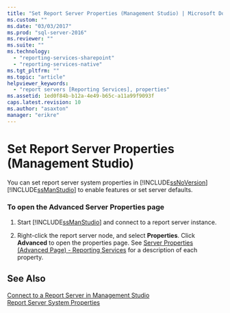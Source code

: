 ```yaml
---
title: "Set Report Server Properties (Management Studio) | Microsoft Docs"
ms.custom: ""
ms.date: "03/03/2017"
ms.prod: "sql-server-2016"
ms.reviewer: ""
ms.suite: ""
ms.technology: 
  - "reporting-services-sharepoint"
  - "reporting-services-native"
ms.tgt_pltfrm: ""
ms.topic: "article"
helpviewer_keywords: 
  - "report servers [Reporting Services], properties"
ms.assetid: 1ed0f84b-b12a-4e49-b65c-a11a99f9093f
caps.latest.revision: 10
ms.author: "asaxton"
manager: "erikre"
---
```

# Set Report Server Properties (Management Studio)
  You can set report server system properties in [!INCLUDE[ssNoVersion](../../advanced-analytics/r-services/includes/ssnoversion-md.md)] [!INCLUDE[ssManStudio](../../advanced-analytics/r-services/includes/ssmanstudio-md.md)] to enable features or set server defaults.  
  
### To open the Advanced Server Properties page  
  
1.  Start [!INCLUDE[ssManStudio](../../advanced-analytics/r-services/includes/ssmanstudio-md.md)] and connect to a report server instance.  
  
2.  Right-click the report server node, and select **Properties**. Click **Advanced** to open the properties page. See [Server Properties &#40;Advanced Page&#41; - Reporting Services](../../reporting-services/tools/server-properties-advanced-page-reporting-services.md) for a description of each property.  
  
## See Also  
 [Connect to a Report Server in Management Studio](../../reporting-services/tools/connect-to-a-report-server-in-management-studio.md)   
 [Report Server System Properties](../Topic/Report%20Server%20System%20Properties.md)  
  
  